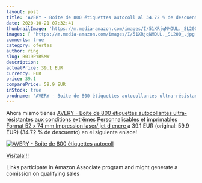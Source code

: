 ```yaml
---
layout: post
title: 'AVERY - Boite de 800 étiquettes autocoll al 34.72 % de descuento'
date: 2020-10-21 07:32:41
thumbnailImage: 'https://m.media-amazon.com/images/I/51XRjqNMOUL._SL200_.jpg'
images: [ 'https://m.media-amazon.com/images/I/51XRjqNMOUL._SL200_.jpg' ]
comments: true
category: ofertas
author: ring
slug: B019PYR5MW
description:
actualPrice: 39.1 EUR
currency: EUR
price: 39.1
comparePrice: 59.9 EUR
inStock: true
prodname: 'AVERY - Boite de 800 étiquettes autocollantes ultra-résistantes aux conditions extrêmes  Personnalisables et imprimables  Format 52 x 74 mm  Impression laser/ jet d encre '
---
```


Ahora mismo tienes [AVERY - Boite de 800 étiquettes autocollantes ultra-résistantes aux conditions extrêmes  Personnalisables et imprimables  Format 52 x 74 mm  Impression laser/ jet d encre ](https://www.amazon.fr/dp/B019PYR5MW/?tag=tolees0d-21) a 39.1 EUR (original: 59.9 EUR) (34.72 %  de descuento) en el siguiente enlace!

[![AVERY - Boite de 800 étiquettes autocoll](https://m.media-amazon.com/images/I/51XRjqNMOUL._SL200_.jpg)](https://www.amazon.fr/dp/B019PYR5MW/?tag=tolees0d-21)

[Visítala!!!](https://www.amazon.fr/dp/B019PYR5MW/?tag=tolees0d-21)

Links participate in Amazon Associate program and might generate a comission on qualifying sales
